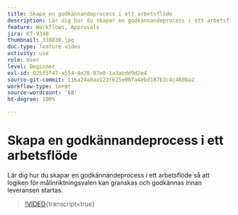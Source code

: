 ```yaml
---
title: Skapa en godkännandeprocess i ett arbetsflöde
description: Lär dig hur du skapar en godkännandeprocess i ett arbetsflöde så att logiken för målinriktningsvalen kan granskas och godkännas innan leveransen startas.
feature: Workflows, Approvals
jira: KT-9340
thumbnail: 338830.jpg
doc-type: feature video
activity: use
role: User
level: Beginner
exl-id: 025f5f47-a554-4e28-97e0-1a3abdd9d2e4
source-git-commit: 116a24a8aa123f615e08fa4ebd187b3c4c460ba2
workflow-type: tm+mt
source-wordcount: '68'
ht-degree: 100%

---
```


# Skapa en godkännandeprocess i ett arbetsflöde

Lär dig hur du skapar en godkännandeprocess i ett arbetsflöde så att logiken för målinriktningsvalen kan granskas och godkännas innan leveransen startas.

>[!VIDEO](https://video.tv.adobe.com/v/338830?quality=12&learn=on){transcript=true}
